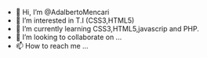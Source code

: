 - 👋 Hi, I’m @AdalbertoMencari
- 👀 I’m interested in T.I (CSS3,HTML5)
- 🌱 I’m currently learning CSS3,HTML5,javascrip and PHP.
- 💞️ I’m looking to collaborate on ...
- 📫 How to reach me ...

<!---
AdalbertoMencari/AdalbertoMencari is a ✨ special ✨ repository because its `README.md` (this file) appears on your GitHub profile.
You can click the Preview link to take a look at your changes.
--->
